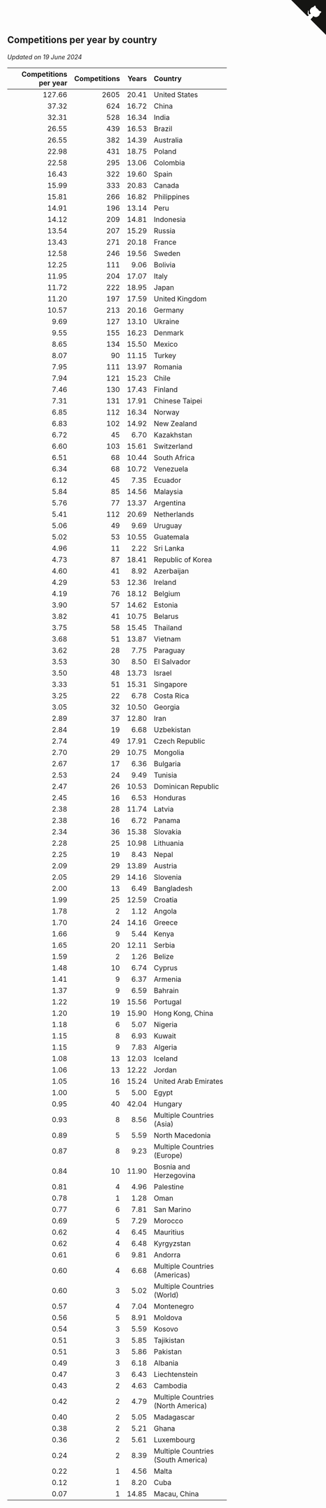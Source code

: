 ## Competitions per year by country

*Updated on 19 June 2024*

| Competitions per year | Competitions | Years | Country |
| ---: | ---: | ---: | :--- |
| 127.66 | 2605 | 20.41 | United States |
| 37.32 | 624 | 16.72 | China |
| 32.31 | 528 | 16.34 | India |
| 26.55 | 439 | 16.53 | Brazil |
| 26.55 | 382 | 14.39 | Australia |
| 22.98 | 431 | 18.75 | Poland |
| 22.58 | 295 | 13.06 | Colombia |
| 16.43 | 322 | 19.60 | Spain |
| 15.99 | 333 | 20.83 | Canada |
| 15.81 | 266 | 16.82 | Philippines |
| 14.91 | 196 | 13.14 | Peru |
| 14.12 | 209 | 14.81 | Indonesia |
| 13.54 | 207 | 15.29 | Russia |
| 13.43 | 271 | 20.18 | France |
| 12.58 | 246 | 19.56 | Sweden |
| 12.25 | 111 | 9.06 | Bolivia |
| 11.95 | 204 | 17.07 | Italy |
| 11.72 | 222 | 18.95 | Japan |
| 11.20 | 197 | 17.59 | United Kingdom |
| 10.57 | 213 | 20.16 | Germany |
| 9.69 | 127 | 13.10 | Ukraine |
| 9.55 | 155 | 16.23 | Denmark |
| 8.65 | 134 | 15.50 | Mexico |
| 8.07 | 90 | 11.15 | Turkey |
| 7.95 | 111 | 13.97 | Romania |
| 7.94 | 121 | 15.23 | Chile |
| 7.46 | 130 | 17.43 | Finland |
| 7.31 | 131 | 17.91 | Chinese Taipei |
| 6.85 | 112 | 16.34 | Norway |
| 6.83 | 102 | 14.92 | New Zealand |
| 6.72 | 45 | 6.70 | Kazakhstan |
| 6.60 | 103 | 15.61 | Switzerland |
| 6.51 | 68 | 10.44 | South Africa |
| 6.34 | 68 | 10.72 | Venezuela |
| 6.12 | 45 | 7.35 | Ecuador |
| 5.84 | 85 | 14.56 | Malaysia |
| 5.76 | 77 | 13.37 | Argentina |
| 5.41 | 112 | 20.69 | Netherlands |
| 5.06 | 49 | 9.69 | Uruguay |
| 5.02 | 53 | 10.55 | Guatemala |
| 4.96 | 11 | 2.22 | Sri Lanka |
| 4.73 | 87 | 18.41 | Republic of Korea |
| 4.60 | 41 | 8.92 | Azerbaijan |
| 4.29 | 53 | 12.36 | Ireland |
| 4.19 | 76 | 18.12 | Belgium |
| 3.90 | 57 | 14.62 | Estonia |
| 3.82 | 41 | 10.75 | Belarus |
| 3.75 | 58 | 15.45 | Thailand |
| 3.68 | 51 | 13.87 | Vietnam |
| 3.62 | 28 | 7.75 | Paraguay |
| 3.53 | 30 | 8.50 | El Salvador |
| 3.50 | 48 | 13.73 | Israel |
| 3.33 | 51 | 15.31 | Singapore |
| 3.25 | 22 | 6.78 | Costa Rica |
| 3.05 | 32 | 10.50 | Georgia |
| 2.89 | 37 | 12.80 | Iran |
| 2.84 | 19 | 6.68 | Uzbekistan |
| 2.74 | 49 | 17.91 | Czech Republic |
| 2.70 | 29 | 10.75 | Mongolia |
| 2.67 | 17 | 6.36 | Bulgaria |
| 2.53 | 24 | 9.49 | Tunisia |
| 2.47 | 26 | 10.53 | Dominican Republic |
| 2.45 | 16 | 6.53 | Honduras |
| 2.38 | 28 | 11.74 | Latvia |
| 2.38 | 16 | 6.72 | Panama |
| 2.34 | 36 | 15.38 | Slovakia |
| 2.28 | 25 | 10.98 | Lithuania |
| 2.25 | 19 | 8.43 | Nepal |
| 2.09 | 29 | 13.89 | Austria |
| 2.05 | 29 | 14.16 | Slovenia |
| 2.00 | 13 | 6.49 | Bangladesh |
| 1.99 | 25 | 12.59 | Croatia |
| 1.78 | 2 | 1.12 | Angola |
| 1.70 | 24 | 14.16 | Greece |
| 1.66 | 9 | 5.44 | Kenya |
| 1.65 | 20 | 12.11 | Serbia |
| 1.59 | 2 | 1.26 | Belize |
| 1.48 | 10 | 6.74 | Cyprus |
| 1.41 | 9 | 6.37 | Armenia |
| 1.37 | 9 | 6.59 | Bahrain |
| 1.22 | 19 | 15.56 | Portugal |
| 1.20 | 19 | 15.90 | Hong Kong, China |
| 1.18 | 6 | 5.07 | Nigeria |
| 1.15 | 8 | 6.93 | Kuwait |
| 1.15 | 9 | 7.83 | Algeria |
| 1.08 | 13 | 12.03 | Iceland |
| 1.06 | 13 | 12.22 | Jordan |
| 1.05 | 16 | 15.24 | United Arab Emirates |
| 1.00 | 5 | 5.00 | Egypt |
| 0.95 | 40 | 42.04 | Hungary |
| 0.93 | 8 | 8.56 | Multiple Countries (Asia) |
| 0.89 | 5 | 5.59 | North Macedonia |
| 0.87 | 8 | 9.23 | Multiple Countries (Europe) |
| 0.84 | 10 | 11.90 | Bosnia and Herzegovina |
| 0.81 | 4 | 4.96 | Palestine |
| 0.78 | 1 | 1.28 | Oman |
| 0.77 | 6 | 7.81 | San Marino |
| 0.69 | 5 | 7.29 | Morocco |
| 0.62 | 4 | 6.45 | Mauritius |
| 0.62 | 4 | 6.48 | Kyrgyzstan |
| 0.61 | 6 | 9.81 | Andorra |
| 0.60 | 4 | 6.68 | Multiple Countries (Americas) |
| 0.60 | 3 | 5.02 | Multiple Countries (World) |
| 0.57 | 4 | 7.04 | Montenegro |
| 0.56 | 5 | 8.91 | Moldova |
| 0.54 | 3 | 5.59 | Kosovo |
| 0.51 | 3 | 5.85 | Tajikistan |
| 0.51 | 3 | 5.86 | Pakistan |
| 0.49 | 3 | 6.18 | Albania |
| 0.47 | 3 | 6.43 | Liechtenstein |
| 0.43 | 2 | 4.63 | Cambodia |
| 0.42 | 2 | 4.79 | Multiple Countries (North America) |
| 0.40 | 2 | 5.05 | Madagascar |
| 0.38 | 2 | 5.21 | Ghana |
| 0.36 | 2 | 5.61 | Luxembourg |
| 0.24 | 2 | 8.39 | Multiple Countries (South America) |
| 0.22 | 1 | 4.56 | Malta |
| 0.12 | 1 | 8.20 | Cuba |
| 0.07 | 1 | 14.85 | Macau, China |


<a href="https://github.com/jonatanklosko/wca_statistics" class="github-corner" aria-label="View source on Github"><svg width="80" height="80" viewBox="0 0 250 250" style="fill:#151513; color:#fff; position: absolute; top: 0; border: 0; right: 0;" aria-hidden="true"><path d="M0,0 L115,115 L130,115 L142,142 L250,250 L250,0 Z"></path><path d="M128.3,109.0 C113.8,99.7 119.0,89.6 119.0,89.6 C122.0,82.7 120.5,78.6 120.5,78.6 C119.2,72.0 123.4,76.3 123.4,76.3 C127.3,80.9 125.5,87.3 125.5,87.3 C122.9,97.6 130.6,101.9 134.4,103.2" fill="currentColor" style="transform-origin: 130px 106px;" class="octo-arm"></path><path d="M115.0,115.0 C114.9,115.1 118.7,116.5 119.8,115.4 L133.7,101.6 C136.9,99.2 139.9,98.4 142.2,98.6 C133.8,88.0 127.5,74.4 143.8,58.0 C148.5,53.4 154.0,51.2 159.7,51.0 C160.3,49.4 163.2,43.6 171.4,40.1 C171.4,40.1 176.1,42.5 178.8,56.2 C183.1,58.6 187.2,61.8 190.9,65.4 C194.5,69.0 197.7,73.2 200.1,77.6 C213.8,80.2 216.3,84.9 216.3,84.9 C212.7,93.1 206.9,96.0 205.4,96.6 C205.1,102.4 203.0,107.8 198.3,112.5 C181.9,128.9 168.3,122.5 157.7,114.1 C157.9,116.9 156.7,120.9 152.7,124.9 L141.0,136.5 C139.8,137.7 141.6,141.9 141.8,141.8 Z" fill="currentColor" class="octo-body"></path></svg></a><style>.github-corner:hover .octo-arm{animation:octocat-wave 560ms ease-in-out}@keyframes octocat-wave{0%,100%{transform:rotate(0)}20%,60%{transform:rotate(-25deg)}40%,80%{transform:rotate(10deg)}}@media (max-width:500px){.github-corner:hover .octo-arm{animation:none}.github-corner .octo-arm{animation:octocat-wave 560ms ease-in-out}}</style>
